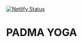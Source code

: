 [![Netlify Status](https://api.netlify.com/api/v1/badges/674813a3-8f7b-44f7-8fb2-c9ba03a21d06/deploy-status)](https://app.netlify.com/sites/staging-padma-yoga/deploys)

# PADMA YOGA

